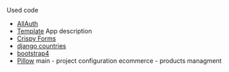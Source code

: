 Used code
- [AllAuth](https://django-allauth.readthedocs.io/en/latest/installation.html)
- [Template](https://mdbootstrap.com/freebies/jquery/e-commerce/)
App description
- [Crispy Forms](#)
- [django countries](#)
- [bootstrap4](#)
- [Pillow](#)
main - project configuration
ecommerce - products managment
